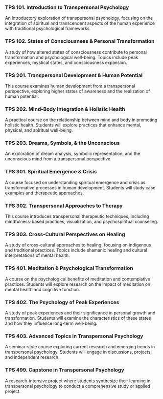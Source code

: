 ### TPS 101. Introduction to Transpersonal Psychology

An introductory exploration of transpersonal psychology, focusing on the integration of spiritual and transcendent aspects of the human experience with traditional psychological frameworks.

### TPS 102. States of Consciousness & Personal Transformation

A study of how altered states of consciousness contribute to personal transformation and psychological well-being. Topics include peak experiences, mystical states, and consciousness expansion.

### TPS 201. Transpersonal Development & Human Potential

This course examines human development from a transpersonal perspective, exploring higher states of awareness and the realization of human potential.

### TPS 202. Mind-Body Integration & Holistic Health

A practical course on the relationship between mind and body in promoting holistic health. Students will explore practices that enhance mental, physical, and spiritual well-being.

### TPS 203. Dreams, Symbols, & the Unconscious

An exploration of dream analysis, symbolic representation, and the unconscious mind from a transpersonal perspective.

### TPS 301. Spiritual Emergence & Crisis

A course focused on understanding spiritual emergence and crisis as transformative processes in human development. Students will study case examples and therapeutic approaches.

### TPS 302. Transpersonal Approaches to Therapy

This course introduces transpersonal therapeutic techniques, including mindfulness-based practices, visualization, and psychospiritual counseling.

### TPS 303. Cross-Cultural Perspectives on Healing

A study of cross-cultural approaches to healing, focusing on indigenous and traditional practices. Topics include shamanic healing and cultural interpretations of mental health.

### TPS 401. Meditation & Psychological Transformation

A course on the psychological benefits of meditation and contemplative practices. Students will explore research on the impact of meditation on mental health and cognitive function.

### TPS 402. The Psychology of Peak Experiences

A study of peak experiences and their significance in personal growth and transformation. Students will examine the characteristics of these states and how they influence long-term well-being.

### TPS 403. Advanced Topics in Transpersonal Psychology

A seminar-style course exploring current research and emerging trends in transpersonal psychology. Students will engage in discussions, projects, and independent research.

### TPS 499. Capstone in Transpersonal Psychology

A research-intensive project where students synthesize their learning in transpersonal psychology to conduct a comprehensive study or applied project.